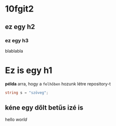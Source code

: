 # 10fgit2
## ez egy h2
### ez egy h3
blablabla

Ez is egy h1
===============
**példa** arra, hogy a `felhőben` hozunk létre repository-t

```cs
string s = "szöveg";
```

kéne egy dőlt betűs izé is
-------------
hello *world*
